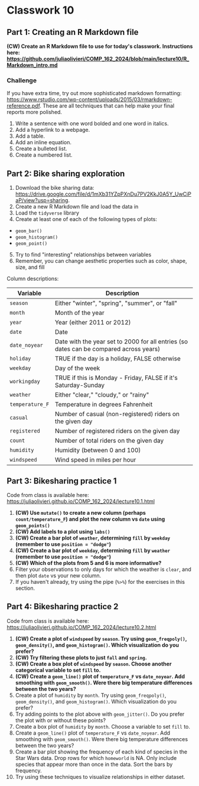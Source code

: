 # Classwork 10

## Part 1: Creating an R Markdown file

**(CW) Create an R Markdown file to use for today's classwork. Instructions here: https://github.com/juliaolivieri/COMP_162_2024/blob/main/lecture10/R_Markdown_intro.md**

### Challenge

If you have extra time, try out more sophisticated markdown formatting: https://www.rstudio.com/wp-content/uploads/2015/03/rmarkdown-reference.pdf. These are all techniques that can help make your final reports more polished.

1. Write a sentence with one word bolded and one word in italics.
2. Add a hyperlink to a webpage. 
3. Add a table.
4. Add an inline equation.
5. Create a bulleted list.
6. Create a numbered list.

## Part 2: Bike sharing exploration
1. Download the bike sharing data: https://drive.google.com/file/d/1mXb31YZpPXnDu7PV2KkJ0A5Y_UwCiPaP/view?usp=sharing.
2. Create a new R Markdown file and load the data in
3. Load the `tidyverse` library
4. Create at least one of each of the following types of plots:
  * `geom_bar()` 
  * `geom_histogram()` 
  * `geom_point()` 
5. Try to find "interesting" relationships between variables
6. Remember, you can change aesthetic properties such as color, shape, size, and fill

Column descriptions:

| Variable | Description
---|---
`season` | Either "winter", "spring", "summer", or "fall"|
`month` | Month of the year |
`year` | Year (either 2011 or 2012)|
`date` | Date|
`date_noyear` | Date with the year set to 2000 for all entries (so dates can be compared across years)|
`holiday` | TRUE if the day is a holiday, FALSE otherwise|
`weekday` | Day of the week|
`workingday` | TRUE if this is Monday - Friday, FALSE if it's Saturday-Sunday|
`weather` |Either "clear," "cloudy," or "rainy" |
`temperature_F` | Temperature in degrees Fahrenheit|
`casual` | Number of casual (non-registered) riders on the given day|
`registered` | Number of registered riders on the given day|
`count` | Number of total riders on the given day|
`humidity` | Humidity (between 0 and 100)|
`windspeed` | Wind speed in miles per hour|

## Part 3: Bikesharing practice 1

Code from class is available here: https://juliaolivieri.github.io/COMP_162_2024/lecture10.1.html 

1. **(CW) Use `mutate()` to create a new column (perhaps `count/temperature_F`) and plot the new column vs `date` using `geom_points()`**
1. **(CW) Add labels to a plot using `labs()`**
1. **(CW) Create a bar plot of `weather`, determining `fill` by `weekday` (remember to use `position = "dodge"`)**
1. **(CW) Create a bar plot of `weekday`, determining `fill` by `weather` (remember to use `position = "dodge"`)**
1. **(CW) Which of the plots from 5 and 6 is more informative?**
1. Filter your observations to only days for which the weather is `clear`, and then plot `date` vs your new column.
1. If you haven't already, try using the pipe (`%>%`) for the exercises in this section.

## Part 4: Bikesharing practice 2

Code from class is available here: https://juliaolivieri.github.io/COMP_162_2024/lecture10.2.html 

1. **(CW) Create a plot of `windspeed` by `season`. Try using `geom_freqpoly()`, `geom_density()`, and `geom_histogram()`. Which visualization do you prefer?**
1. **(CW) Try filtering these plots to just `fall` and `spring`.**
1. **(CW) Create a box plot of `windspeed` by `season`. Choose another categorical variable to set `fill` to.**
1. **(CW) Create a `geom_line()` plot of `temperature_F` vs `date_noyear`. Add smoothing with `geom_smooth()`. Were there big temperature differences between the two years?**
1. Create a plot of `humidity` by `month`. Try using `geom_freqpoly()`, `geom_density()`, and `geom_histogram()`. Which visualization do you prefer?
1. Try adding points to the plot above with `geom_jitter()`. Do you prefer the plot with or without these points?
1. Create a box plot of `humidity` by `month`. Choose a variable to set `fill` to.
1. Create a `geom_line()` plot of `temperature_F` vs `date_noyear`. Add smoothing with `geom_smooth()`. Were there big temperature differences between the two years?
1. Create a bar plot showing the frequency of each kind of species in the Star Wars data. Drop rows for which `homeworld` is NA. Only include species that appear more than once in the data. Sort the bars by frequency.
1. Try using these techniques to visualize relationships in either dataset.

